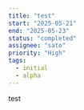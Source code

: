 ```yaml
---
title: "test"
start: "2025-05-21"
end: "2025-05-23"
status: "completed"
assignee: "sato"
priority: "High"
tags:
  - initial
  - alpha
---
```


test

